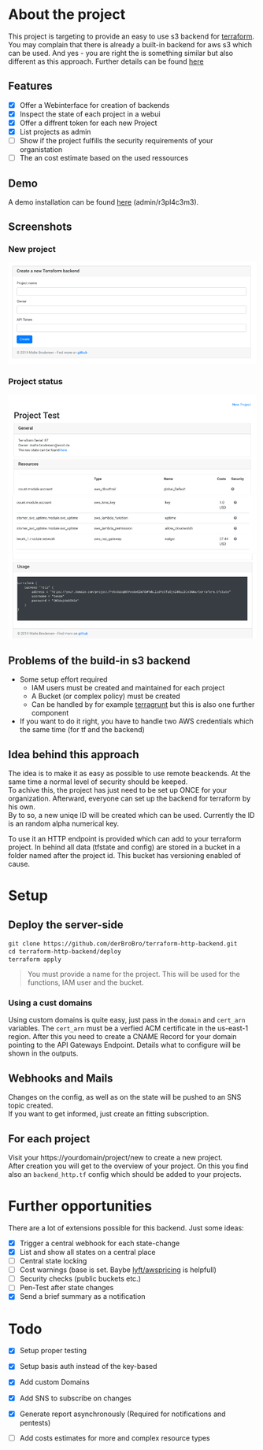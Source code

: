 # About the project
This project is targeting to provide an easy to use s3 backend for [terraform](https://www.terraform.io/).  
You may complain that there is already a built-in backend for aws s3 which can be used.
And yes - you are right the is something similar but also different as this approach. Further details can be found [here](#problems-of-the-build-in-s3-backend)

## Features
- [x] Offer a Webinterface for creation of backends
- [x] Inspect the state of each project in a webui
- [x] Offer a diffrent token for each new Project
- [x] List projects as admin
- [ ] Show if the project fulfills the security requirements of your organistation
- [ ] The an cost estimate based on the used ressources

## Demo
A demo installation can be found [here](https://terraform.exoit.de/project/new) (admin/r3pl4c3m3).

## Screenshots
### New project
![alt text](img/form.png "form")
### Project status
![alt text](img/header.png "header")
![alt text](img/costs.png "costs")
![alt text](img/usage.png "usage")


## Problems of the build-in s3 backend
- Some setup effort required
  - IAM users must be created and maintained for each project
  - A Bucket (or complex policy) must be created
  - Can be handled by for example [terragrunt](https://github.com/gruntwork-io/terragrunt) but this is also one further component
- If you want to do it right, you have to handle two AWS credentials which the same time (for tf and the backend)  

## Idea behind this approach
The idea is to make it as easy as possible to use remote beackends. At the same time a normal level of security should be keeped.  
To achive this, the project has just need to be set up ONCE for your organization. Afterward, everyone can set up the backend for terraform by his own.  
By to so, a new uniqe ID will be created which can be used. Currently the ID is an random alpha numerical key. 

To use it an HTTP endpoint is provided which can add to your terraform project. 
In behind all data (tfstate and config) are stored in a bucket in a folder named after the project id. This bucket has versioning enabled of cause.


# Setup
## Deploy the server-side
```
git clone https://github.com/derBroBro/terraform-http-backend.git
cd terraform-http-backend/deploy
terraform apply
```
> You must provide a name for the project. This will be used for the functions, IAM user and the bucket.

### Using a cust domains
Using custom domains is quite easy, just pass in the `domain` and `cert_arn` variables.
The `cert_arn` must be a verfied ACM certificate in the us-east-1 region.
After this you need to create a CNAME Record for your domain pointing to the API Gateways Endpoint. Details what to configure will be shown in the outputs.

## Webhooks and Mails
Changes on the config, as well as on the state will be pushed to an SNS topic created.  
If you want to get informed, just create an fitting subscription.

## For each project
Visit your https://yourdomain/project/new to create a new project.  
After creation you will get to the overview of your project. On this you find also an `backend_http.tf` config which should be added to your projects.

# Further opportunities
There are a lot of extensions possible for this backend.
Just some ideas:  
- [x] Trigger a central webhook for each state-change  
- [x] List and show all states on a central place 
- [ ] Central state locking
- [ ] Cost warnings (base is set. Baybe [lyft/awspricing](https://github.com/lyft/awspricing) is helpfull)
- [ ] Security checks (public buckets etc.)
- [ ] Pen-Test after state changes
- [x] Send a brief summary as a notification

# Todo
- [x] Setup proper testing
- [x] Setup basis auth instead of the key-based
- [x] Add custom Domains
- [x] Add SNS to subscribe on changes
- [x] Generate report asynchronously (Required for notifications and pentests) 
- [ ] Add costs estimates for more and complex resource types


